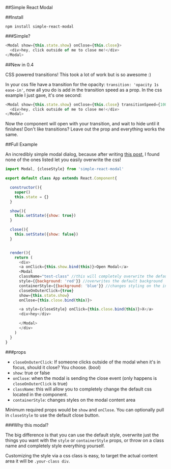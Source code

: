##Simple React Modal

##Install

`npm install simple-react-modal`

###Simple?

~~~js
<Modal show={this.state.show} onClose={this.close}>
  <div>hey, click outside of me to close me!</div>
</Modal>
~~~

##New in 0.4

CSS powered transitions! This took a lot of work but is so awesome :)

In your css file have a transition for the opacity: `transition: 'opacity 1s ease-in'`, now all you do is add in the transition speed as a prop. In the css example I just gave, it's one second:

~~~js
<Modal show={this.state.show} onClose={this.close} transitionSpeed={1000}>
  <div>hey, click outside of me to close me!</div>
</Modal>
~~~

Now the component will open with your transition, and wait to hide until it finishes! Don't like transitions? Leave out the prop and everything works the same.

##Full Example

An incredibly simple modal dialog, because after writing [this post](http://reactjsnews.com/modals-in-react/), I found none of the ones listed let you easily overwrite the css!

~~~js
import Modal, {closeStyle} from 'simple-react-modal'

export default class App extends React.Component{

  constructor(){
    super()
    this.state = {}
  }

  show(){
    this.setState({show: true})
  }

  close(){
    this.setState({show: false})
  }


  render(){
    return (
      <div>
      <a onClick={this.show.bind(this)}>Open Modal</a>
      <Modal
      className="test-class" //this will completely overwrite the default css completely
      style={{background: 'red'}} //overwrites the default background
      containerStyle={{background: 'blue'}} //changes styling on the inner content area
      closeOnOuterClick={true}
      show={this.state.show}
      onClose={this.close.bind(this)}>

      <a style={closeStyle} onClick={this.close.bind(this)}>X</a>
      <div>hey</div>

      </Modal>
      </div>
    )
  }
}
~~~

###props

- `closeOnOuterClick`: If someone clicks outside of the modal when it's in focus, should it close? You choose. (bool)
- `show`: true or false
- `onClose`: when the modal is sending the close event (only happens is `closeOnOuterClick` is true)
- `className`: this will allow you to completely change the default css located in the component.
- `containerStyle`: changes styles on the modal content area

Minimum required props would be `show` and `onClose`. You can optionally pull in `closeStyle` to use the default close button.

###Why this modal?

The big difference is that you can use the default style, overwrite just the things you want with the `style` or `containerStyle` props, or throw on a class name and completely style everything yourself.

Customizing the style via a css class is easy, to target the actual content area it will be `.your-class div`.
